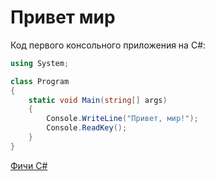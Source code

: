 # Привет мир

Код первого консольного приложения на C#:

```csharp
using System;

class Program
{
    static void Main(string[] args)
    {
        Console.WriteLine("Привет, мир!");
        Console.ReadKey();
    }
}
```

[Фичи C#](./features.md)